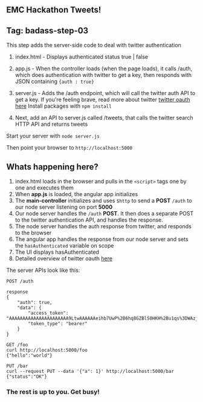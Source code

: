 EMC Hackathon Tweets!
-----

## Tag: badass-step-03

This step adds the server-side code to deal with twitter authentication

1. index.html - Displays authenticated status true | false
2. app.js - When the controller loads (when the page loads), it calls /auth, which does authentication with twitter to get a key, then responds with JSON containing  `{auth : true}`
3. server.js - Adds the /auth endpoint, which will call the twitter auth API to get a key.  If you're feeling brave, read more about twitter [twitter oauth here](https://dev.twitter.com/oauth/application-only)
Install packages with `npm install`

4. Next, add an API to server.js called /tweets, that calls the twitter search HTTP API and returns tweets

Start your server with
`node server.js`

Then point your browser to `http://localhost:5000`

## Whats happening here?
1. index.html loads in the browser and pulls in the `<script>` tags one by one and executes them
2. When **app.js** is loaded, the angular app initializes
3. The **main-controller** initializes and uses `$http` to send a **POST** `/auth` to our node server listening on port **5000**
4. Our node server handles the `/auth` **POST**.  It then does a separate POST to the twitter authentication API, and handles the response.
5. The node server handles the auth response from twitter, and responds to the browser
6. The angular app handles the response from our node server and sets the `hasAuthenticated` variable on scope
7. The UI displays hasAuthenticated
8. Detailed overview of twitter oauth [here](https://dev.twitter.com/oauth/application-only)

The server APIs look like this:

```
POST /auth

response
{
    "auth": true,
    "data": {
        "access_token": "AAAAAAAAAAAAAAAAAAAAAA9LtwAAAAAAeihb7UwP%2B6hq8GZBlS0HKH%2Bu1qs%3DWAzj5p8Aq67HPskRnFi6ydvN0nogHIyH8Vg4znGo2dDiruNncC",
        "token_type": "bearer"
    }
}
```

```
GET /foo
curl http://localhost:5000/foo
{"hello":"world"}
```


```
PUT /bar
curl --request PUT --data '{"a": 1}' http://localhost:5000/bar
{"status":"OK"}
```

### The rest is up to you.  Get busy!
